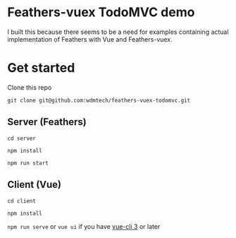# Feathers-vuex TodoMVC demo

I built this because there seems to be a need for examples containing actual implementation of Feathers with Vue and Feathers-vuex.

# Get started

Clone this repo

`git clone git@github.com:wdmtech/feathers-vuex-todomvc.git`

## Server (Feathers)

`cd server`

`npm install`

`npm run start`

## Client (Vue)

`cd client`

`npm install`

`npm run serve` or `vue ui` if you have [vue-cli 3](https://cli.vuejs.org/) or later


